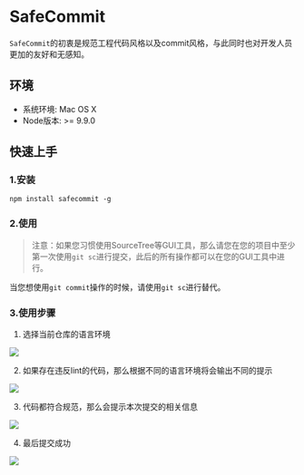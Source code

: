# SafeCommit

`SafeCommit`的初衷是规范工程代码风格以及commit风格，与此同时也对开发人员更加的友好和无感知。

## 环境

* 系统环境: Mac OS X
* Node版本: >= 9.9.0

## 快速上手

### 1.安装

```
npm install safecommit -g
```

### 2.使用

> 注意：如果您习惯使用SourceTree等GUI工具，那么请您在您的项目中至少第一次使用`git sc`进行提交，此后的所有操作都可以在您的GUI工具中进行。

当您想使用`git commit`操作的时候，请使用`git sc`进行替代。

### 3.使用步骤

1. 选择当前仓库的语言环境

![](https://git.souche-inc.com/destiny/safecommit/raw/master/screenshots/demo-1.png)

2. 如果存在违反lint的代码，那么根据不同的语言环境将会输出不同的提示

![](https://git.souche-inc.com/destiny/safecommit/raw/master/screenshots/demo-2.png)

3. 代码都符合规范，那么会提示本次提交的相关信息

![](https://git.souche-inc.com/destiny/safecommit/raw/master/screenshots/demo-3.png)

4. 最后提交成功

![](https://git.souche-inc.com/destiny/safecommit/raw/master/screenshots/demo-4.png)
 
